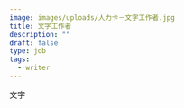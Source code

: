 ```yaml
---
image: images/uploads/人力卡－文字工作者.jpg
title: 文字工作者
description: ""
draft: false
type: job
tags:
  - writer
---
```

文字